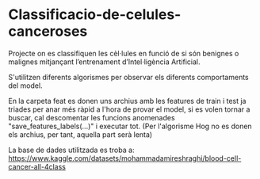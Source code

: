 # Classificacio-de-celules-canceroses
Projecte on es classifiquen les cèl·lules en funció de si són benignes o malignes mitjançant l’entrenament d’Intel·ligència Artificial.

S'utilitzen diferents algorismes per observar els diferents comportaments del model.

En la carpeta feat es donen uns archius amb les features de train i test ja triades per anar més ràpid a l'hora de provar el model, si es volen tornar a buscar, cal descomentar les funcions anomenades "save_features_labels(...)" i executar tot. (Per l'algorisme Hog no es donen els archius, per tant, aquella part serà lenta)

La base de dades utilitzada es troba a: https://www.kaggle.com/datasets/mohammadamireshraghi/blood-cell-cancer-all-4class
